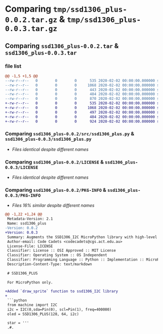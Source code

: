 # Comparing `tmp/ssd1306_plus-0.0.2.tar.gz` & `tmp/ssd1306_plus-0.0.3.tar.gz`

## Comparing `ssd1306_plus-0.0.2.tar` & `ssd1306_plus-0.0.3.tar`

### file list

```diff
@@ -1,5 +1,5 @@
--rw-r--r--   0        0        0      535 2020-02-02 00:00:00.000000 ssd1306_plus-0.0.2/src/ssd1306_plus.py
--rw-r--r--   0        0        0     1068 2020-02-02 00:00:00.000000 ssd1306_plus-0.0.2/LICENSE
--rw-r--r--   0        0        0      443 2020-02-02 00:00:00.000000 ssd1306_plus-0.0.2/README.md
--rw-r--r--   0        0        0      484 2020-02-02 00:00:00.000000 ssd1306_plus-0.0.2/pyproject.toml
--rw-r--r--   0        0        0      870 2020-02-02 00:00:00.000000 ssd1306_plus-0.0.2/PKG-INFO
+-rw-r--r--   0        0        0      535 2020-02-02 00:00:00.000000 ssd1306_plus-0.0.3/ssd1306_plus.py
+-rw-r--r--   0        0        0     1068 2020-02-02 00:00:00.000000 ssd1306_plus-0.0.3/LICENSE
+-rw-r--r--   0        0        0      497 2020-02-02 00:00:00.000000 ssd1306_plus-0.0.3/README.md
+-rw-r--r--   0        0        0      484 2020-02-02 00:00:00.000000 ssd1306_plus-0.0.3/pyproject.toml
+-rw-r--r--   0        0        0      924 2020-02-02 00:00:00.000000 ssd1306_plus-0.0.3/PKG-INFO
```

### Comparing `ssd1306_plus-0.0.2/src/ssd1306_plus.py` & `ssd1306_plus-0.0.3/ssd1306_plus.py`

 * *Files identical despite different names*

### Comparing `ssd1306_plus-0.0.2/LICENSE` & `ssd1306_plus-0.0.3/LICENSE`

 * *Files identical despite different names*

### Comparing `ssd1306_plus-0.0.2/PKG-INFO` & `ssd1306_plus-0.0.3/PKG-INFO`

 * *Files 16% similar despite different names*

```diff
@@ -1,22 +1,24 @@
 Metadata-Version: 2.1
 Name: ssd1306_plus
-Version: 0.0.2
+Version: 0.0.3
 Summary: Augments the SSD1306_I2C MicroPython library with high-level functions
 Author-email: Code Cadets <codecadets@cgs.act.edu.au>
 License-File: LICENSE
 Classifier: License :: OSI Approved :: MIT License
 Classifier: Operating System :: OS Independent
 Classifier: Programming Language :: Python :: Implementation :: MicroPython
 Description-Content-Type: text/markdown
 
 # SSD1306_PLUS
 
 For MicroPython only.
 
+Added `draw_sprite` function to ssd1306_I2C library 
+
 ```python
 from machine import I2C
 i2c = I2C(0,sda=Pin(0), scl=Pin(1), freq=400000)
 oled = SSD1306_PLUS(128, 64, i2c)
 
 star = '''
 .#.
```

